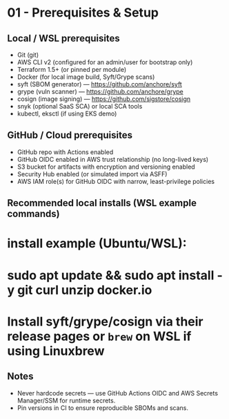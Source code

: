 # 01 - Prerequisites & Setup

## Local / WSL prerequisites
- Git (git)
- AWS CLI v2 (configured for an admin/user for bootstrap only)
- Terraform 1.5+ (or pinned per module)
- Docker (for local image build, Syft/Grype scans)
- syft (SBOM generator) — https://github.com/anchore/syft
- grype (vuln scanner) — https://github.com/anchore/grype
- cosign (image signing) — https://github.com/sigstore/cosign
- snyk (optional SaaS SCA) or local SCA tools
- kubectl, eksctl (if using EKS demo)

## GitHub / Cloud prerequisites
- GitHub repo with Actions enabled
- GitHub OIDC enabled in AWS trust relationship (no long-lived keys)
- S3 bucket for artifacts with encryption and versioning enabled
- Security Hub enabled (or simulated import via ASFF)
- AWS IAM role(s) for GitHub OIDC with narrow, least-privilege policies

## Recommended local installs (WSL example commands)
# install example (Ubuntu/WSL):
# sudo apt update && sudo apt install -y git curl unzip docker.io
# Install syft/grype/cosign via their release pages or `brew` on WSL if using Linuxbrew

## Notes
- Never hardcode secrets — use GitHub Actions OIDC and AWS Secrets Manager/SSM for runtime secrets.
- Pin versions in CI to ensure reproducible SBOMs and scans.
